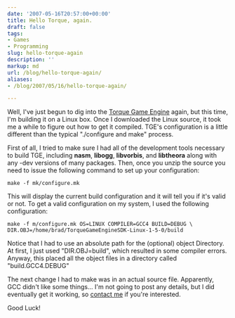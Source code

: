 ```yaml
---
date: '2007-05-16T20:57:00+00:00'
title: Hello Torque, again.
draft: false
tags:
- Games
- Programming
slug: hello-torque-again
description: ''
markup: md
url: /blog/hello-torque-again/
aliases:
- /blog/2007/05/16/hello-torque-again/

---
```


Well, I've just begun to dig into the [Torque Game Engine](http://www.garagegames.com/products/torque/tge/) again, but this time, I'm building it on a Linux box. Once I downloaded the Linux source, it took me a while to figure out how to get it compiled. TGE's configuration is a little different than the typical "./configure and make" process.  
  
First of all, I tried to make sure I had all of the development tools necessary to build TGE, including **nasm**, **libogg**, **libvorbis**, and **libtheora** along with any -dev versions of many packages. Then, once you unzip the source you need to issue the following command to set up your configuration:
```
make -f mk/configure.mk
```
This will display the current build configuration and it will tell you if it's valid or not. To get a valid configuration on my system, I used the following configuration:  
  

```
make -f m/configure.mk OS=LINUX COMPILER=GCC4 BUILD=DEBUG \  
DIR.OBJ=/home/brad/TorqueGameEngineSDK-Linux-1-5-0/build
```
  
Notice that I had to use an absolute path for the (optional) object Directory. At first, I just used "DIR.OBJ=build", which resulted in some compiler errors. Anyway, this placed all the object files in a directory called "build.GCC4.DEBUG"  
  
The next change I had to make was in an actual source file. Apparently, GCC didn't like some things... I'm not going to post any details, but I did eventually get it working, so [contact me](http://bradmontgomery.net/show.php?page=contact) if you're interested.  
  
Good Luck!